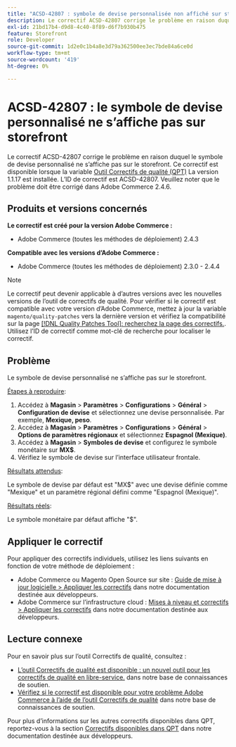 ```yaml
---
title: "ACSD-42807 : symbole de devise personnalisée non affiché sur storefront"
description: Le correctif ACSD-42807 corrige le problème en raison duquel le symbole de devise personnalisé ne s’affiche pas sur le storefront. Ce correctif est disponible lorsque l’[outil de correctifs de qualité (QPT)](/help/announcements/adobe-commerce-announcements/magento-quality-patches-released-new-tool-to-self-serve-quality-patches.md) 1.1.17 est installé. L’ID de correctif est ACSD-42807. Veuillez noter que le problème doit être corrigé dans Adobe Commerce 2.4.6.
exl-id: 21bd17b4-d9d8-4c40-8f89-d6f7b930b475
feature: Storefront
role: Developer
source-git-commit: 1d2e0c1b4a8e3d79a362500ee3ec7bde84a6ce0d
workflow-type: tm+mt
source-wordcount: '419'
ht-degree: 0%

---
```


# ACSD-42807 : le symbole de devise personnalisé ne s’affiche pas sur storefront

Le correctif ACSD-42807 corrige le problème en raison duquel le symbole de devise personnalisé ne s’affiche pas sur le storefront. Ce correctif est disponible lorsque la variable [Outil Correctifs de qualité (QPT)](/help/announcements/adobe-commerce-announcements/magento-quality-patches-released-new-tool-to-self-serve-quality-patches.md) La version 1.1.17 est installée. L’ID de correctif est ACSD-42807. Veuillez noter que le problème doit être corrigé dans Adobe Commerce 2.4.6.

## Produits et versions concernés

**Le correctif est créé pour la version Adobe Commerce :**

* Adobe Commerce (toutes les méthodes de déploiement) 2.4.3

**Compatible avec les versions d’Adobe Commerce :**

* Adobe Commerce (toutes les méthodes de déploiement) 2.3.0 - 2.4.4

>[!NOTE]
>
>Le correctif peut devenir applicable à d’autres versions avec les nouvelles versions de l’outil de correctifs de qualité. Pour vérifier si le correctif est compatible avec votre version d’Adobe Commerce, mettez à jour la variable `magento/quality-patches` vers la dernière version et vérifiez la compatibilité sur la page [[!DNL Quality Patches Tool]: recherchez la page des correctifs.](https://devdocs.magento.com/quality-patches/tool.html#patch-grid). Utilisez l’ID de correctif comme mot-clé de recherche pour localiser le correctif.

## Problème

Le symbole de devise personnalisé ne s’affiche pas sur le storefront.

<u>Étapes à reproduire</u>:

1. Accédez à **Magasin** > **Paramètres** > **Configurations** > **Général** > **Configuration de devise** et sélectionnez une devise personnalisée. Par exemple, **Mexique, peso**.
1. Accédez à **Magasin** > **Paramètres** > **Configurations** > **Général** > **Options de paramètres régionaux** et sélectionnez **Espagnol (Mexique)**.
1. Accédez à **Magasin** > **Symboles de devise** et configurez le symbole monétaire sur **MX$**.
1. Vérifiez le symbole de devise sur l’interface utilisateur frontale.

<u>Résultats attendus</u>:

Le symbole de devise par défaut est &quot;MX$&quot; avec une devise définie comme &quot;Mexique&quot; et un paramètre régional défini comme &quot;Espagnol (Mexique)&quot;.

<u>Résultats réels</u>:

Le symbole monétaire par défaut affiche &quot;$&quot;.

## Appliquer le correctif

Pour appliquer des correctifs individuels, utilisez les liens suivants en fonction de votre méthode de déploiement :

* Adobe Commerce ou Magento Open Source sur site : [Guide de mise à jour logicielle > Appliquer les correctifs](https://devdocs.magento.com/guides/v2.4/comp-mgr/patching/mqp.html) dans notre documentation destinée aux développeurs.
* Adobe Commerce sur l’infrastructure cloud : [Mises à niveau et correctifs > Appliquer les correctifs](https://devdocs.magento.com/cloud/project/project-patch.html) dans notre documentation destinée aux développeurs.

## Lecture connexe

Pour en savoir plus sur l’outil Correctifs de qualité, consultez :

* [L’outil Correctifs de qualité est disponible : un nouvel outil pour les correctifs de qualité en libre-service.](/help/announcements/adobe-commerce-announcements/magento-quality-patches-released-new-tool-to-self-serve-quality-patches.md) dans notre base de connaissances de soutien.
* [Vérifiez si le correctif est disponible pour votre problème Adobe Commerce à l’aide de l’outil Correctifs de qualité](/help/support-tools/patches-available-in-qpt-tool/check-patch-for-magento-issue-with-magento-quality-patches.md) dans notre base de connaissances de soutien.

Pour plus d’informations sur les autres correctifs disponibles dans QPT, reportez-vous à la section [Correctifs disponibles dans QPT](https://devdocs.magento.com/quality-patches/tool.html#patch-grid) dans notre documentation destinée aux développeurs.
